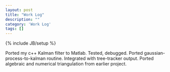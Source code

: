 ```yaml
---
layout: post
title: "Work Log"
description: ""
category: 'Work Log'
tags: []
---
```

{% include JB/setup %}


Ported my c++ Kalman filter to Matlab.  Tested, debugged.  Ported gaussian-process-to-kalman routine. Integrated with tree-tracker output.  Ported algebraic and numerical triangulation from earlier project.  
